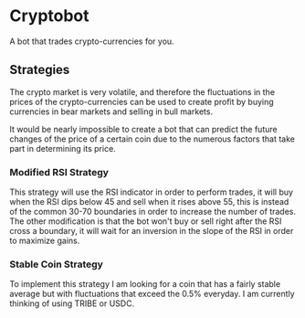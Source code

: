 # Cryptobot

A bot that trades crypto-currencies for you.

## Strategies

The crypto market is very volatile, and therefore the fluctuations in the prices of the crypto-currencies can be used to create profit by buying currencies in bear markets and selling in bull markets.

It would be nearly impossible to create a bot that can predict the future changes of the price of a certain coin due to the numerous factors that take part in determining its price.

### Modified RSI Strategy

This strategy will use the RSI indicator in order to perform trades, it will buy when the RSI dips below 45 and sell when it rises above 55, this is instead of the common 30-70 boundaries in order to increase the number of trades. The other modification is that the bot won't buy or sell right after the RSI cross a boundary, it will wait for an inversion in the slope of the RSI in order to maximize gains.

### Stable Coin Strategy

To implement this strategy I am looking for a coin that has a fairly stable average but with fluctuations that exceed the 0.5% everyday. I am currently thinking of using TRIBE or USDC.